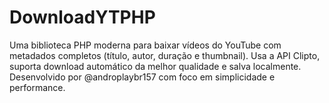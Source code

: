 # DownloadYTPHP
Uma biblioteca PHP moderna para baixar vídeos do YouTube com metadados completos (título, autor, duração e thumbnail). Usa a API Clipto, suporta download automático da melhor qualidade e salva localmente. Desenvolvido por @androplaybr157 com foco em simplicidade e performance.

